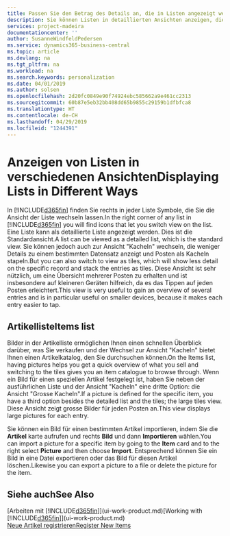 ```yaml
---
title: Passen Sie den Betrag des Details an, die in Listen angezeigt werden | Microsoft Docs
description: Sie können Listen in detaillierten Ansichten anzeigen, die mehr Informationen geben, oder als Kacheln anzeigen, die einfach, dargestellt werden.
services: project-madeira
documentationcenter: ''
author: SusanneWindfeldPedersen
ms.service: dynamics365-business-central
ms.topic: article
ms.devlang: na
ms.tgt_pltfrm: na
ms.workload: na
ms.search.keywords: personalization
ms.date: 04/01/2019
ms.author: solsen
ms.openlocfilehash: 2d20fc0849e90f74924ebc585662a9e461cc2313
ms.sourcegitcommit: 60b87e5eb32bb408dd65b9855c29159b1dfbfca8
ms.translationtype: HT
ms.contentlocale: de-CH
ms.lasthandoff: 04/29/2019
ms.locfileid: "1244391"
---
```

# <a name="displaying-lists-in-different-ways"></a><span data-ttu-id="e0ee9-103">Anzeigen von Listen in verschiedenen Ansichten</span><span class="sxs-lookup"><span data-stu-id="e0ee9-103">Displaying Lists in Different Ways</span></span>
<span data-ttu-id="e0ee9-104">In [!INCLUDE[d365fin](includes/d365fin_md.md)] finden Sie rechts in jeder Liste Symbole, die Sie die Ansicht der Liste wechseln lassen.</span><span class="sxs-lookup"><span data-stu-id="e0ee9-104">In the right corner of any list in [!INCLUDE[d365fin](includes/d365fin_md.md)] you will find icons that let you switch view on the list.</span></span> <span data-ttu-id="e0ee9-105">Eine Liste kann als detaillierte Liste angezeigt werden. Dies ist die Standardansicht.</span><span class="sxs-lookup"><span data-stu-id="e0ee9-105">A list can be viewed as a detailed list, which is the standard view.</span></span> <span data-ttu-id="e0ee9-106">Sie können jedoch auch zur Ansicht "Kacheln" wechseln, die weniger Details zu einem bestimmten Datensatz anzeigt und Posten als Kacheln stapeln.</span><span class="sxs-lookup"><span data-stu-id="e0ee9-106">But you can also switch to view as tiles, which will show less detail on the specific record and stack the entries as tiles.</span></span> <span data-ttu-id="e0ee9-107">Diese Ansicht ist sehr nützlich, um eine Übersicht mehrerer Posten zu erhalten und ist insbesondere auf kleineren Geräten hilfreich, da es das Tippen auf jeden Posten erleichtert.</span><span class="sxs-lookup"><span data-stu-id="e0ee9-107">This view is very useful to gain an overview of several entries and is in particular useful on smaller devices, because it makes each entry easier to tap.</span></span>

## <a name="items-list"></a><span data-ttu-id="e0ee9-108">Artikelliste</span><span class="sxs-lookup"><span data-stu-id="e0ee9-108">Items list</span></span>
<span data-ttu-id="e0ee9-109">Bilder in der Artikelliste ermöglichen Ihnen einen schnellen Überblick darüber, was Sie verkaufen und der Wechsel zur Ansicht "Kacheln" bietet Ihnen einen Artikelkatalog, den Sie durchsuchen können.</span><span class="sxs-lookup"><span data-stu-id="e0ee9-109">On the Items list, having pictures helps you get a quick overview of what you sell and switching to the tiles gives you an item catalogue to browse through.</span></span> <span data-ttu-id="e0ee9-110">Wenn ein Bild für einen speziellen Artikel festgelegt ist, haben Sie neben der ausführlichen Liste und der Ansicht "Kacheln" eine dritte Option: die Ansicht "Grosse Kacheln".</span><span class="sxs-lookup"><span data-stu-id="e0ee9-110">If a picture is defined for the specific item, you have a third option besides the detailed list and the tiles; the large tiles view.</span></span> <span data-ttu-id="e0ee9-111">Diese Ansicht zeigt grosse Bilder für jeden Posten an.</span><span class="sxs-lookup"><span data-stu-id="e0ee9-111">This view displays large pictures for each entry.</span></span>

<span data-ttu-id="e0ee9-112">Sie können ein Bild für einen bestimmten Artikel importieren, indem Sie die **Artikel** karte aufrufen und rechts **Bild** und dann **Importieren** wählen.</span><span class="sxs-lookup"><span data-stu-id="e0ee9-112">You can import a picture for a specific item by going to the **Item** card and to the right select **Picture** and then choose **Import**.</span></span> <span data-ttu-id="e0ee9-113">Entsprechend können Sie ein Bild in eine Datei exportieren oder das Bild für diesen Artikel löschen.</span><span class="sxs-lookup"><span data-stu-id="e0ee9-113">Likewise you can export a picture to a file or delete the picture for the item.</span></span>  

## <a name="see-also"></a><span data-ttu-id="e0ee9-114">Siehe auch</span><span class="sxs-lookup"><span data-stu-id="e0ee9-114">See Also</span></span>
<span data-ttu-id="e0ee9-115">[Arbeiten mit [!INCLUDE[d365fin](includes/d365fin_md.md)]](ui-work-product.md)</span><span class="sxs-lookup"><span data-stu-id="e0ee9-115">[Working with [!INCLUDE[d365fin](includes/d365fin_md.md)]](ui-work-product.md)</span></span>  
[<span data-ttu-id="e0ee9-116">Neue Artikel registrieren</span><span class="sxs-lookup"><span data-stu-id="e0ee9-116">Register New Items</span></span>](inventory-how-register-new-items.md)  
